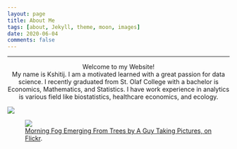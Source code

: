 ```yaml
---
layout: page
title: About Me
tags: [about, Jekyll, theme, moon, images]
date: 2020-06-04
comments: false
---
```

<hr />
<center> Welcome to my Website! </center>
<center> My name is Kshitij. I am a motivated learned with a great passion for data science. I recently graduated from St. Olaf College with a bachelor is Economics, Mathematics, and Statistics. I have work experience in analytics is various field like biostatistics, healthcare economics, and ecology. </center>

![](https://github.com/gurungkshitij/gurungkshitij.github.io/blob/master/assets/img/Mayo.jpeg)

<figure>
	<a href="http://farm9.staticflickr.com/8426/7758832526_cc8f681e48_b.jpg"><img src="http://farm9.staticflickr.com/8426/7758832526_cc8f681e48_c.jpg"></a>
	<figcaption><a href="http://www.flickr.com/photos/80901381@N04/7758832526/" title="Morning Fog Emerging From Trees by A Guy Taking Pictures, on Flickr">Morning Fog Emerging From Trees by A Guy Taking Pictures, on Flickr</a>.</figcaption>
</figure>
